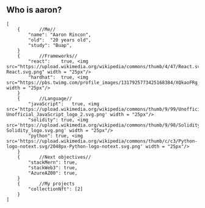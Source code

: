 ## Who is aaron?
    [
        {       //Me//
            "name": "Aaron Rincon",
            "old":  "20 years old",
            "study": "Buap",
        }
        {       //Frameworks//
            "react":    true, <img src="https://upload.wikimedia.org/wikipedia/commons/thumb/4/47/React.svg/1200px-React.svg.png" width = "25px"/>
            "hardhat":  true, <img src="https://pbs.twimg.com/profile_images/1317925773425168384/XQkaoFRg_400x400.jpg" width = "25px"/>
        }
        {       //Language//
            "javaScript":   true, <img src='https://upload.wikimedia.org/wikipedia/commons/thumb/9/99/Unofficial_JavaScript_logo_2.svg/480px-Unofficial_JavaScript_logo_2.svg.png' width = "25px"/>
            "solidity": true, <img src='https://upload.wikimedia.org/wikipedia/commons/thumb/9/98/Solidity_logo.svg/1200px-Solidity_logo.svg.png' width = "25px"/>
            "python": true, <img src='https://upload.wikimedia.org/wikipedia/commons/thumb/c/c3/Python-logo-notext.svg/2048px-Python-logo-notext.svg.png' width = "25px"/>
        }
        {       //Next objectives//
            "stackMern": true,
            "stackWeb3": true,
            "AzureAZ00": true,
        }
        {       //My projects
            "collectionNft": [2]
        }
    ]